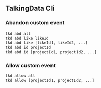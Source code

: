 ## TalkingData Cli

### Abandon custom event

```bash
tkd abd all
tkd abd like likeId
tkd abd like [likeId1, likeId2, ...]
tkd abd id projectId
tkd abd id [projectId1, projectId2, ...]
```

### Allow custom event

```bash
tkd allow all
tkd allow [projectId1, projectId2, ...]
```
